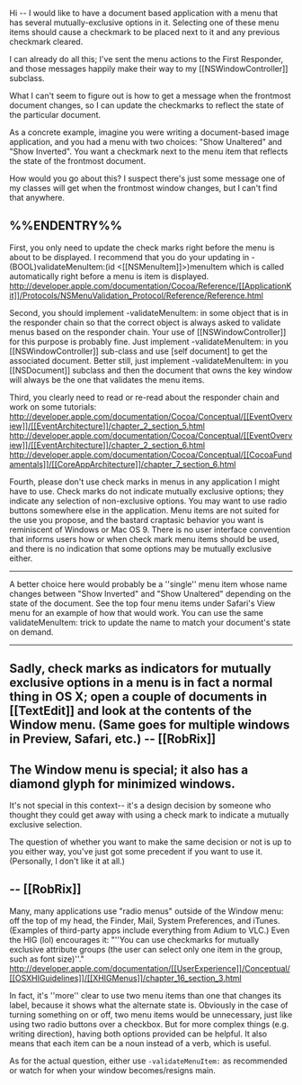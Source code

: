 

Hi -- I would like to have a document based application with a menu that has several mutually-exclusive options in it.  Selecting one of these menu items should cause a checkmark to be placed next to it and any previous checkmark cleared.

I can already do all this; I've sent the menu actions to the First Responder, and those messages happily make their way to my [[NSWindowController]] subclass.

What I can't seem to figure out is how to get a message when the frontmost document changes, so I can update the checkmarks to reflect the state of the particular document.

As a concrete example, imagine you were writing a document-based image application, and you had a menu with two choices: "Show Unaltered" and "Show Inverted".  You want a checkmark next to the menu item that reflects the state of the frontmost document.

How would you go about this?  I suspect there's just some message one of my classes will get when the frontmost window changes, but I can't find that anywhere.

%%ENDENTRY%%
----
First, you only need to update the check marks right before the menu is about to be displayed.  I recommend that you do your updating in - (BOOL)validateMenuItem:(id <[[NSMenuItem]]>)menuItem which is called automatically right before a menu is item is displayed.
http://developer.apple.com/documentation/Cocoa/Reference/[[ApplicationKit]]/Protocols/NSMenuValidation_Protocol/Reference/Reference.html

Second, you should implement -validateMenuItem: in some object that is in the responder chain so that the correct object is always asked to validate menus based on the responder chain.  Your use of [[NSWindowController]] for this purpose is probably fine.  Just implement -validateMenuItem: in you [[NSWindowController]] sub-class and use [self document] to get the associated document.  Better still, just implement -validateMenuItem: in you [[NSDocument]] subclass and then the document that owns the key window will always be the one that validates the menu items.

Third, you clearly need to read or re-read about the responder chain and work on some tutorials: 
http://developer.apple.com/documentation/Cocoa/Conceptual/[[EventOverview]]/[[EventArchitecture]]/chapter_2_section_5.html
http://developer.apple.com/documentation/Cocoa/Conceptual/[[EventOverview]]/[[EventArchitecture]]/chapter_2_section_6.html
http://developer.apple.com/documentation/Cocoa/Conceptual/[[CocoaFundamentals]]/[[CoreAppArchitecture]]/chapter_7_section_6.html

Fourth, please don't use check marks in menus in any application I might have to use.  Check marks do not indicate mutually exclusive options; they indicate any selection of non-exclusive options.  You may want to use radio buttons somewhere else in the application.  Menu items are not suited for the use you propose, and the bastard craptasic behavior you want is reminiscent of Windows or Mac OS 9.  There is no user interface convention that informs users how or when check mark menu items should be used, and there is no indication that some options may be mutually exclusive either.

----
A better choice here would probably be a ''single'' menu item whose name changes between "Show Inverted" and "Show Unaltered" depending on the state of the document. See the top four menu items under Safari's View menu for an example of how that would work. You can use the same validateMenuItem: trick to update the name to match your document's state on demand.

----

Sadly, check marks as indicators for mutually exclusive options in a menu is in fact a normal thing in OS X; open a couple of documents in [[TextEdit]] and look at the contents of the Window menu. (Same goes for multiple windows in Preview, Safari, etc.) -- [[RobRix]]
----
The Window menu is special; it also has a diamond glyph for minimized windows.
----
It's not special in this context-- it's a design decision by someone who thought they could get away with using a check mark to indicate a mutually exclusive selection.

The question of whether you want to make the same decision or not is up to you either way, you've just got some precedent if you want to use it. (Personally, I don't like it at all.)

-- [[RobRix]]
----
Many, many applications use "radio menus" outside of the Window menu: off the top of my head, the Finder, Mail, System Preferences, and iTunes. (Examples of third-party apps include everything from Adium to VLC.) Even the HIG (lol) encourages it: "''You can use checkmarks for mutually exclusive attribute groups (the user can select only one item in the group, such as font size)''." http://developer.apple.com/documentation/[[UserExperience]]/Conceptual/[[OSXHIGuidelines]]/[[XHIGMenus]]/chapter_16_section_3.html

In fact, it's ''more'' clear to use two menu items than one that changes its label, because it shows what the alternate state is. Obviously in the case of turning something on or off, two menu items would be unnecessary, just like using two radio buttons over a checkbox. But for more complex things (e.g. writing direction), having both options provided can be helpful. It also means that each item can be a noun instead of a verb, which is useful.

As for the actual question, either use <code>-validateMenuItem:</code> as recommended or watch for when your window becomes/resigns main.